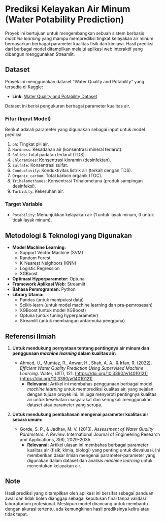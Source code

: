 # Prediksi Kelayakan Air Minum (Water Potability Prediction)

Proyek ini bertujuan untuk mengembangkan sebuah sistem berbasis *machine learning* yang mampu memprediksi tingkat kelayakan air minum berdasarkan berbagai parameter kualitas fisik dan kimiawi. Hasil prediksi dari berbagai model ditampilkan melalui aplikasi web interaktif yang dibangun menggunakan Streamlit.

## Dataset

Proyek ini menggunakan dataset "Water Quality and Potability" yang tersedia di Kaggle:
* **Link:** [Water Quality and Potability Dataset](https://www.kaggle.com/datasets/uom190346a/water-quality-and-potability?resource=download)

Dataset ini berisi pengukuran berbagai parameter kualitas air.

### Fitur (Input Model)
Berikut adalah parameter yang digunakan sebagai input untuk model prediksi:
1.  `ph`: Tingkat pH air.
2.  `Hardness`: Kesadahan air (konsentrasi mineral terlarut).
3.  `Solids`: Total padatan terlarut (TDS).
4.  `Chloramines`: Konsentrasi kloramin (desinfektan).
5.  `Sulfate`: Konsentrasi sulfat.
6.  `Conductivity`: Konduktivitas listrik air (terkait dengan TDS).
7.  `Organic_carbon`: Total karbon organik (TOC).
8.  `Trihalomethanes`: Konsentrasi Trihalometana (produk sampingan desinfeksi).
9.  `Turbidity`: Kekeruhan air.

### Target Variable
* `Potability`: Menunjukkan kelayakan air (1 untuk layak minum, 0 untuk tidak layak minum).

## Metodologi & Teknologi yang Digunakan

* **Model Machine Learning:**
    * Support Vector Machine (SVM)
    * Random Forest
    * K-Nearest Neighbors (KNN)
    * Logistic Regression
    * XGBoost
* **Optimasi Hyperparameter:** Optuna
* **Framework Aplikasi Web:** Streamlit
* **Bahasa Pemrograman:** Python
* **Library Utama:**
    * Pandas (untuk manipulasi data)
    * Scikit-learn (untuk model machine learning dan pra-pemrosesan)
    * XGBoost (untuk model XGBoost)
    * Optuna (untuk tuning hyperparameter)
    * Streamlit (untuk membangun antarmuka pengguna)

## Referensi Ilmiah

1.  **Untuk mendukung pernyataan tentang pentingnya air minum dan penggunaan *machine learning* dalam kualitas air:**
    * Ahmed, U., Mumtaz, R., Anwar, H., Shah, A. A., & Irfan, R. (2022). *Efficient Water Quality Prediction Using Supervised Machine Learning*. Water, *14*(1), 121. [https://doi.org/10.3390/w14010121](https://doi.org/10.3390/w14010121)
        * **Relevansi:** Artikel ini membahas penggunaan berbagai model *machine learning* untuk memprediksi kualitas air, yang sejalan dengan tujuan proyek ini. Ini juga menyoroti pentingnya kualitas air untuk kesehatan masyarakat dan seringkali menggunakan dataset atau parameter yang serupa.

2.  **Untuk mendukung pembahasan mengenai parameter kualitas air secara umum:**
    * Gorde, S. P., & Jadhav, M. V. (2013). *Assessment of Water Quality Parameters: A Review*. International Journal of Engineering Research and Applications, *3*(6), 2029-2035.
        * **Relevansi:** Artikel ulasan ini membahas berbagai parameter kualitas air (fisik, kimia, biologi) yang penting untuk dievaluasi. Ini memberikan dasar ilmiah mengenai parameter-parameter yang digunakan dalam dataset dan analisis *machine learning* untuk menentukan kelayakan air.

## Note
Hasil prediksi yang ditampilkan oleh aplikasi ini bersifat sebagai panduan awal dan tidak boleh dianggap sebagai keputusan final tanpa validasi laboratorium profesional. Meskipun model dirancang untuk membantu dengan akurasi tertentu, ada kemungkinan hasil prediksinya keliru atau tidak tepat.